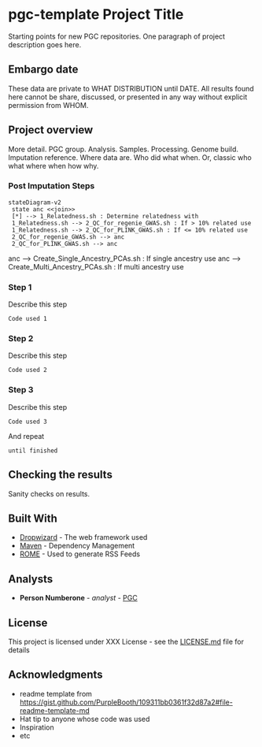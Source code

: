 # pgc-template Project Title
Starting points for new PGC repositories. One paragraph of project description goes here.

## Embargo date

These data are private to WHAT DISTRIBUTION until DATE. All results found here cannot be share, discussed, or presented in any way without explicit permission from WHOM. 

## Project overview

More detail. PGC group. Analysis. Samples. Processing. Genome build. Imputation reference. Where data are. Who did what when. Or, classic who what where when how why. 

### Post Imputation Steps

```mermaid
stateDiagram-v2
 state anc <<join>>
 [*] --> 1_Relatedness.sh : Determine relatedness with
 1_Relatedness.sh --> 2_QC_for_regenie_GWAS.sh : If > 10% related use
 1_Relatedness.sh --> 2_QC_for_PLINK_GWAS.sh : If <= 10% related use
 2_QC_for_regenie_GWAS.sh --> anc
 2_QC_for_PLINK_GWAS.sh --> anc

```

 anc --> Create_Single_Ancestry_PCAs.sh : If single ancestry use
 anc --> Create_Multi_Ancestry_PCAs.sh : If multi ancestry use
 
### Step 1

Describe this step

```
Code used 1
```

### Step 2

Describe this step

```
Code used 2
```

### Step 3

Describe this step

```
Code used 3
```

And repeat

```
until finished
```

## Checking the results

Sanity checks on results. 

## Built With

* [Dropwizard](http://www.dropwizard.io/1.0.2/docs/) - The web framework used
* [Maven](https://maven.apache.org/) - Dependency Management
* [ROME](https://rometools.github.io/rome/) - Used to generate RSS Feeds

## Analysts

* **Person Numberone** - *analyst* - [PGC](https://med.unc.edu/pgc)

## License

This project is licensed under XXX License - see the [LICENSE.md](LICENSE.md) file for details

## Acknowledgments

* readme template from https://gist.github.com/PurpleBooth/109311bb0361f32d87a2#file-readme-template-md
* Hat tip to anyone whose code was used
* Inspiration
* etc

